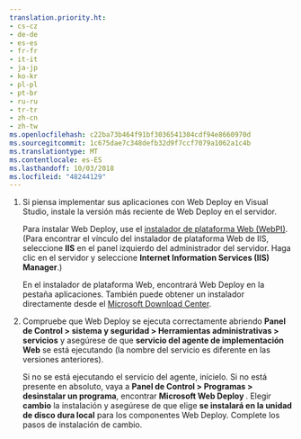 ```yaml
---
translation.priority.ht:
- cs-cz
- de-de
- es-es
- fr-fr
- it-it
- ja-jp
- ko-kr
- pl-pl
- pt-br
- ru-ru
- tr-tr
- zh-cn
- zh-tw
ms.openlocfilehash: c22ba73b464f91bf3036541304cdf94e8660970d
ms.sourcegitcommit: 1c675dae7c348defb32d9f7ccf7079a1062a1c4b
ms.translationtype: MT
ms.contentlocale: es-ES
ms.lasthandoff: 10/03/2018
ms.locfileid: "48244129"
---
```

1. Si piensa implementar sus aplicaciones con Web Deploy en Visual Studio, instale la versión más reciente de Web Deploy en el servidor.

    Para instalar Web Deploy, use el [instalador de plataforma Web (WebPI)](https://www.microsoft.com/web/downloads/platform.aspx). (Para encontrar el vínculo del instalador de plataforma Web de IIS, seleccione **IIS** en el panel izquierdo del administrador del servidor. Haga clic en el servidor y seleccione **Internet Information Services (IIS) Manager**.)

    En el instalador de plataforma Web, encontrará Web Deploy en la pestaña aplicaciones. También puede obtener un instalador directamente desde el [Microsoft Download Center](https://www.microsoft.com/search/result.aspx?q=webdeploy&form=dlc). 

2. Compruebe que Web Deploy se ejecuta correctamente abriendo **Panel de Control > sistema y seguridad > Herramientas administrativas > servicios** y asegúrese de que **servicio del agente de implementación Web** se está ejecutando (la nombre del servicio es diferente en las versiones anteriores).

    Si no se está ejecutando el servicio del agente, inícielo. Si no está presente en absoluto, vaya a **Panel de Control > Programas > desinstalar un programa**, encontrar **Microsoft Web Deploy <version>** . Elegir **cambio** la instalación y asegúrese de que elige **se instalará en la unidad de disco dura local** para los componentes Web Deploy. Complete los pasos de instalación de cambio.